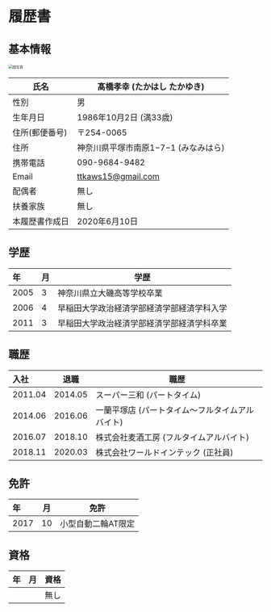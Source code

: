 # 履歴書

## 基本情報

<img src="https://user-images.githubusercontent.com/53632056/84730949-56a70200-afd2-11ea-93f3-d1e13d61bdf5.png" alt="顔写真" style="zoom:50%;" />





| 氏名           | 髙橋孝幸 (たかはし たかゆき)         |
| -------------- | ------------------------------------ |
| 性別           | 男                                   |
| 生年月日       | 1986年10月2日 (満33歳)               |
| 住所(郵便番号) | 〒254-0065                           |
| 住所           | 神奈川県平塚市南原1−7−1 (みなみはら) |
| 携帯電話       | 090-9684-9482                        |
| Email          | ttkaws15@gmail.com                   |
| 配偶者         | 無し                                 |
| 扶養家族       | 無し                                 |
| 本履歴書作成日 | 2020年6月10日                        |



## 学歴

| 年   | 月   | 学歴                                       |
| :--- | ---- | ------------------------------------------ |
| 2005 | 3    | 神奈川県立大磯高等学校卒業                 |
| 2006 | 4    | 早稲田大学政治経済学部経済学部経済学科入学 |
| 2011 | 3    | 早稲田大学政治経済学部経済学部経済学科卒業 |



## 職歴

| 入社    | 退職    | 職歴                                            |
| :------ | ------- | ----------------------------------------------- |
| 2011.04 | 2014.05 | スーパー三和 (パートタイム)                     |
| 2014.06 | 2016.06 | 一蘭平塚店 (パートタイム〜フルタイムアルバイト) |
| 2016.07 | 2018.10 | 株式会社麦酒工房 (フルタイムアルバイト)         |
| 2018.11 | 2020.03 | 株式会社ワールドインテック (正社員)             |



## 免許

| 年   | 月   | 免許               |
| :--- | ---- | ------------------ |
| 2017 | 10   | 小型自動二輪AT限定 |



## 資格

| 年   | 月   | 資格 |
| :--- | ---- | ---- |
|      |      | 無し |